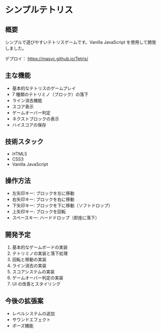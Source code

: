# シンプルテトリス

## 概要

シンプルで遊びやすいテトリスゲームです。Vanilla JavaScript を使用して開発しました。

デプロイ：
https://masvc.github.io/Tetris/

## 主な機能

- 基本的なテトリスのゲームプレイ
- 7 種類のテトリミノ（ブロック）の落下
- ライン消去機能
- スコア表示
- ゲームオーバー判定
- ネクストブロックの表示
- ハイスコアの保存

## 技術スタック

- HTML5
- CSS3
- Vanilla JavaScript

## 操作方法

- 左矢印キー: ブロックを左に移動
- 右矢印キー: ブロックを右に移動
- 下矢印キー: ブロックを下に移動（ソフトドロップ）
- 上矢印キー: ブロックを回転
- スペースキー: ハードドロップ（即座に落下）

## 開発予定

1. 基本的なゲームボードの実装
2. テトリミノの実装と落下処理
3. 回転と移動の実装
4. ライン消去の実装
5. スコアシステムの実装
6. ゲームオーバー判定の実装
7. UI の改善とスタイリング

## 今後の拡張案

- レベルシステムの追加
- サウンドエフェクト
- ポーズ機能
